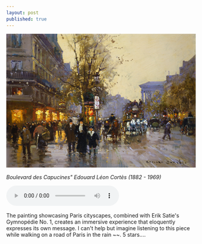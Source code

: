 ```yaml
---
layout: post
published: true
---
```


![alt text](../images/paris1.jpg "Title")

*Boulevard des Capucines" Edouard Léon Cortès (1882 - 1969)*


 <audio controls><source src="https://vmirror.imslp.org/files/imglnks/usimg/0/05/IMSLP849066-PMLP4215-luis-kolodin-plays-satie-s-gymnop%C3%A9die-no.1.mp3" type="audio/mpeg">Your browser does not support the audio tag.</audio>

The painting showcasing Paris cityscapes, combined with Erik Satie's Gymnopédie No. 1, creates an immersive experience that eloquently expresses its own message. I can't help but imagine listening to this piece while walking on a road of Paris in the rain ~~. 5 stars....